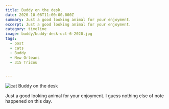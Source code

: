 ```yaml
---
title: Buddy on the desk.
date: 2020-10-06T11:00:00.000Z
summary: Just a good looking animal for your enjoyment.
excerpt: Just a good looking animal for your enjoyment.
category: timeline
image: buddy/buddy-desk-oct-6-2020.jpg
tags:
  - post 
  - cats
  - Buddy
  - New Orleans
  - 315 Tricou


---
```


![cat Buddy on the desk](/static/img/buddy/buddy-desk-oct-6-2020.jpg "cat buddy on the desk")

Just a good looking animal for your enjoyment. I guess nothing else of note happened on this day.